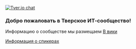 [![Tver.io chat](http://tverio-slack.herokuapp.com/badge.svg)](http://tverio-slack.herokuapp.com/)

### Добро пожаловать в Тверское ИТ-сообщество!

Информацию о сообществе мы размещаем [В вики](https://github.com/tverio/community/wiki)

[Информация о спикерах](speakers/README.md)
